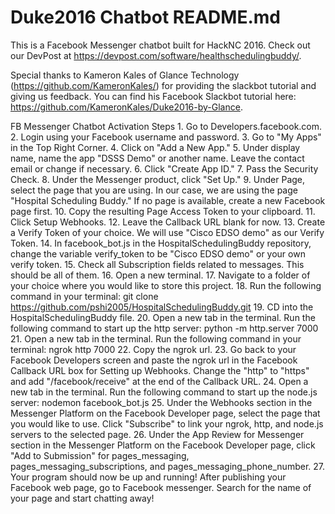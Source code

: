 # Duke2016 Chatbot README.md

This is a Facebook Messenger chatbot built for HackNC 2016. Check out our DevPost at https://devpost.com/software/healthschedulingbuddy/.

Special thanks to Kameron Kales of Glance Technology (https://github.com/KameronKales/) for providing the slackbot tutorial and giving us feedback. You can find his Facebook Slackbot tutorial here: https://github.com/KameronKales/Duke2016-by-Glance.

FB Messenger Chatbot Activation Steps
	1. Go to Developers.facebook.com. 
	2. Login using your Facebook username and password.
	3. Go to "My Apps" in the Top Right Corner.
	4. Click on "Add a New App."
	5. Under display name, name the app "DSSS Demo" or another name. Leave the contact email or change if necessary.
	6. Click "Create App ID."
	7. Pass the Security Check.
	8. Under the Messenger product, click "Set Up."
	9. Under Page, select the page that you are using. In our case, we are using the page "Hospital Scheduling Buddy." If no page is available, create a new Facebook page first.
	10. Copy the resulting Page Access Token to your clipboard.
	11. Click Setup Webhooks.
	12. Leave the Callback URL blank for now.
	13. Create a Verify Token of your choice. We will use "Cisco EDSO demo" as our Verify Token. 
	14. In facebook_bot.js in the HospitalSchedulingBuddy repository,  change the variable verify_token to be "Cisco EDSO demo" or your own verify token.
	15. Check all Subscription fields related to messages. This should be all of them.
	16. Open a new terminal.
	17. Navigate to a folder of your choice where you would like to store this project.
	18. Run the following command in your terminal: git clone https://github.com/pshi2005/HospitalSchedulingBuddy.git
	19. CD into the HospitalSchedulingBuddy file.
	20. Open a new tab in the terminal. Run the following command to start up the http server: python -m http.server 7000
	21. Open a new tab in the terminal. Run the following command in your terminal: ngrok http 7000
	22. Copy the ngrok url. 
	23. Go back to your Facebook Developers screen and paste the ngrok url in the Facebook Callback URL box for Setting up Webhooks. Change the "http" to "https" and add "/facebook/receive" at the end of the Callback URL.
	24. Open a new tab in the terminal. Run the following command to start up the node.js server: nodemon facebook_bot.js
	25. Under the Webhooks section in the Messenger Platform on the Facebook Developer page, select the page that you would like to use. Click "Subscribe" to link your ngrok, http, and node.js servers to the selected page.
	26. Under the App Review for Messenger section in the Messenger Platform on the Facebook Developer page, click "Add to Submission" for pages_messaging, pages_messaging_subscriptions, and pages_messaging_phone_number. 
	27. Your program should now be up and running! After publishing your Facebook web page, go to Facebook messenger. Search for the name of your page and start chatting away!
